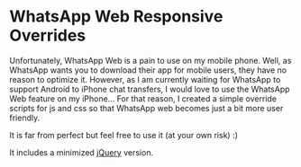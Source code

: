 # WhatsApp Web Responsive Overrides
Unfortunately, WhatsApp Web is a pain to use on my mobile phone. Well, as WhatsApp wants you to download their app for mobile users, they have no reason to optimize it.
However, as I am currently waiting for WhatsApp to support Android to iPhone chat transfers, I would love to use the WhatsApp Web feature on my iPhone...
For that reason, I created a simple override scripts for js and css so that WhatsApp web becomes just a bit more user friendly.

It is far from perfect but feel free to use it (at your own risk) :)

It includes a minimized [jQuery](https://jquery.com/) version.
